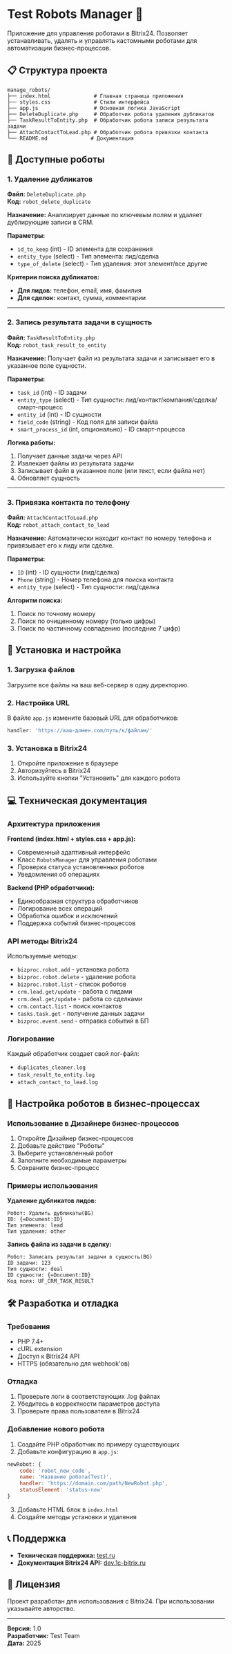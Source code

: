 # Test Robots Manager 🤖

Приложение для управления роботами в Bitrix24. Позволяет устанавливать, удалять и управлять кастомными роботами для автоматизации бизнес-процессов.

## 📋 Структура проекта

```
manage_robots/
├── index.html              # Главная страница приложения
├── styles.css              # Стили интерфейса
├── app.js                  # Основная логика JavaScript
├── DeleteDuplicate.php     # Обработчик робота удаления дубликатов
├── TaskResultToEntity.php  # Обработчик робота записи результата задачи
├── AttachContactToLead.php # Обработчик робота привязки контакта
└── README.md              # Документация
```

## 🤖 Доступные роботы

### 1. Удаление дубликатов
**Файл:** `DeleteDuplicate.php`  
**Код:** `robot_delete_duplicate`

**Назначение:** Анализирует данные по ключевым полям и удаляет дублирующие записи в CRM.

**Параметры:**
- `id_to_keep` (int) - ID элемента для сохранения
- `entity_type` (select) - Тип элемента: лид/сделка
- `type_of_delete` (select) - Тип удаления: этот элемент/все другие

**Критерии поиска дубликатов:**
- **Для лидов:** телефон, email, имя, фамилия
- **Для сделок:** контакт, сумма, комментарии

---

### 2. Запись результата задачи в сущность
**Файл:** `TaskResultToEntity.php`  
**Код:** `robot_task_result_to_entity`

**Назначение:** Получает файл из результата задачи и записывает его в указанное поле сущности.

**Параметры:**
- `task_id` (int) - ID задачи
- `entity_type` (select) - Тип сущности: лид/контакт/компания/сделка/смарт-процесс
- `entity_id` (int) - ID сущности
- `field_code` (string) - Код поля для записи файла
- `smart_process_id` (int, опционально) - ID смарт-процесса

**Логика работы:**
1. Получает данные задачи через API
2. Извлекает файлы из результата задачи
3. Записывает файл в указанное поле (или текст, если файла нет)
4. Обновляет сущность

---

### 3. Привязка контакта по телефону
**Файл:** `AttachContactToLead.php`  
**Код:** `robot_attach_contact_to_lead`

**Назначение:** Автоматически находит контакт по номеру телефона и привязывает его к лиду или сделке.

**Параметры:**
- `ID` (int) - ID сущности (лид/сделка)
- `Phone` (string) - Номер телефона для поиска контакта
- `entity_type` (select) - Тип сущности: лид/сделка

**Алгоритм поиска:**
1. Поиск по точному номеру
2. Поиск по очищенному номеру (только цифры)
3. Поиск по частичному совпадению (последние 7 цифр)

## 🚀 Установка и настройка

### 1. Загрузка файлов
Загрузите все файлы на ваш веб-сервер в одну директорию.

### 2. Настройка URL
В файле `app.js` измените базовый URL для обработчиков:
```javascript
handler: 'https://ваш-домен.com/путь/к/файлам/'
```

### 3. Установка в Bitrix24
1. Откройте приложение в браузере
2. Авторизуйтесь в Bitrix24
3. Используйте кнопки "Установить" для каждого робота

## 💻 Техническая документация

### Архитектура приложения

**Frontend (index.html + styles.css + app.js):**
- Современный адаптивный интерфейс
- Класс `RobotsManager` для управления роботами
- Проверка статуса установленных роботов
- Уведомления об операциях

**Backend (PHP обработчики):**
- Единообразная структура обработчиков
- Логирование всех операций
- Обработка ошибок и исключений
- Поддержка событий бизнес-процессов

### API методы Bitrix24

Используемые методы:
- `bizproc.robot.add` - установка робота
- `bizproc.robot.delete` - удаление робота
- `bizproc.robot.list` - список роботов
- `crm.lead.get/update` - работа с лидами
- `crm.deal.get/update` - работа со сделками
- `crm.contact.list` - поиск контактов
- `tasks.task.get` - получение данных задачи
- `bizproc.event.send` - отправка событий в БП

### Логирование

Каждый обработчик создает свой лог-файл:
- `duplicates_cleaner.log`
- `task_result_to_entity.log`
- `attach_contact_to_lead.log`

## 🔧 Настройка роботов в бизнес-процессах

### Использование в Дизайнере бизнес-процессов

1. Откройте Дизайнер бизнес-процессов
2. Добавьте действие "Роботы"
3. Выберите установленный робот
4. Заполните необходимые параметры
5. Сохраните бизнес-процесс

### Примеры использования

**Удаление дубликатов лидов:**
```
Робот: Удалить дубликаты(BG)
ID: {=Document:ID}
Тип элемента: lead
Тип удаления: other
```

**Запись файла из задачи в сделку:**
```
Робот: Записать результат задачи в сущность(BG)
ID задачи: 123
Тип сущности: deal
ID сущности: {=Document:ID}
Код поля: UF_CRM_TASK_RESULT
```

## 🛠️ Разработка и отладка

### Требования
- PHP 7.4+
- cURL extension
- Доступ к Bitrix24 API
- HTTPS (обязательно для webhook'ов)

### Отладка
1. Проверьте логи в соответствующих .log файлах
2. Убедитесь в корректности параметров доступа
3. Проверьте права пользователя в Bitrix24

### Добавление нового робота

1. Создайте PHP обработчик по примеру существующих
2. Добавьте конфигурацию в `app.js`:
```javascript
newRobot: {
    code: 'robot_new_code',
    name: 'Название робота(Test)',
    handler: 'https://domain.com/path/NewRobot.php',
    statusElement: 'status-new'
}
```
3. Добавьте HTML блок в `index.html`
4. Создайте методы установки и удаления

## 📞 Поддержка

- **Техническая поддержка:** [test.ru](https://test.ru/#support)
- **Документация Bitrix24 API:** [dev.1c-bitrix.ru](https://dev.1c-bitrix.ru/)

## 📄 Лицензия

Проект разработан для использования с Bitrix24. При использовании указывайте авторство.

---

**Версия:** 1.0  
**Разработчик:** Test Team  
**Дата:** 2025